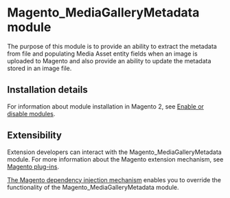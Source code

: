 # Magento_MediaGalleryMetadata module

The purpose of this module is to provide an ability to extract the metadata from file and populating Media Asset entity fields when an image is uploaded to Magento and also provide an ability to update the metadata stored in an image file.

## Installation details

For information about module installation in Magento 2, see [Enable or disable modules](https://devdocs.magento.com/guides/v2.4/install-gde/install/cli/install-cli-subcommands-enable.html).

## Extensibility

Extension developers can interact with the Magento_MediaGalleryMetadata module. For more information about the Magento extension mechanism, see [Magento plug-ins](https://devdocs.magento.com/guides/v2.4/extension-dev-guide/plugins.html).

[The Magento dependency injection mechanism](https://devdocs.magento.com/guides/v2.4/extension-dev-guide/depend-inj.html) enables you to override the functionality of the Magento_MediaGalleryMetadata module.
